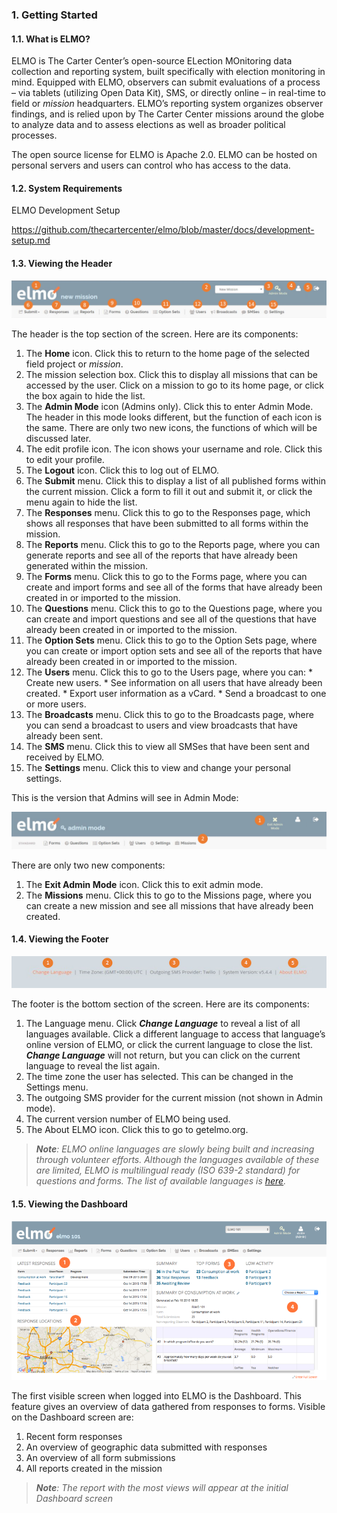 ### 1. Getting Started

#### 1.1\. What is ELMO?

ELMO is The Carter Center’s open-source ELection MOnitoring data collection and reporting system, built specifically with election monitoring in mind. Equipped with ELMO, observers can submit evaluations of a process – via tablets (utilizing Open Data Kit), SMS, or directly online – in real-time to field or _mission_ headquarters. ELMO’s reporting system organizes observer findings, and is relied upon by The Carter Center missions around the globe to analyze data and to assess elections as well as broader political processes.

The open source license for ELMO is Apache 2.0\. ELMO can be hosted on personal servers and users can control who has access to the data.

#### 1.2\. System Requirements

ELMO Development Setup

https://github.com/thecartercenter/elmo/blob/master/docs/development-setup.md

#### 1.3\. Viewing the Header

![](Top-Header-edited.png)

The header is the top section of the screen. Here are its components:

1.  The **Home** icon. Click this to return to the home page of the selected field project or _mission_.
2.  The mission selection box. Click this to display all missions that can be accessed by the user. Click on a mission to go to its home page, or click the box again to hide the list.
3.  The **Admin Mode** icon (Admins only). Click this to enter Admin Mode. The header in this mode looks different, but the function of each icon is the same. There are only two new icons, the functions of which will be discussed later.
4.  The edit profile icon. The icon shows your username and role. Click this to edit your profile.
5.  The **Logout** icon. Click this to log out of ELMO.
6.  The **Submit** menu. Click this to display a list of all published forms within the current mission. Click a form to fill it out and submit it, or click the menu again to hide the list.
7.  The **Responses** menu. Click this to go to the Responses page, which shows all responses that have been submitted to all forms within the mission.
8.  The **Reports** menu. Click this to go to the Reports page, where you can generate reports and see all of the reports that have already been generated within the mission.
9.  The **Forms** menu. Click this to go to the Forms page, where you can create and import forms and see all of the forms that have already been created in or imported to the mission.
10.  The **Questions** menu. Click this to go to the Questions page, where you can create and import questions and see all of the questions that have already been created in or imported to the mission.
11.  The **Option Sets** menu. Click this to go to the Option Sets page, where you can create or import option sets and see all of the reports that have already been created in or imported to the mission.
12.  The **Users** menu. Click this to go to the Users page, where you can:
    * Create new users.
    * See information on all users that have already been created.
    * Export user information as a vCard.
    * Send a broadcast to one or more users.
13.  The **Broadcasts** menu. Click this to go to the Broadcasts page, where you can send a broadcast to users and view broadcasts that have already been sent.
14.  The **SMS** menu. Click this to view all SMSes that have been sent and received by ELMO.
15.  The **Settings** menu. Click this to view and change your personal settings.

This is the version that Admins will see in Admin Mode:

![](Top-Header-admin-edited.png)

There are only two new components:

1.  The **Exit Admin Mode** icon. Click this to exit admin mode.
2.  The **Missions** menu. Click this to go to the Missions page, where you can create a new mission and see all missions that have already been created.

#### 1.4\. Viewing the Footer

![Bottom header edited](viewing_footer.png)

The footer is the bottom section of the screen. Here are its components:

1.  The Language menu. Click _**Change Language**_ to reveal a list of all languages available. Click a different language to access that language’s online version of ELMO, or click the current language to close the list. **_Change Language_** will not return, but you can click on the current language to reveal the list again.
2.  The time zone the user has selected. This can be changed in the Settings menu.
3.  The outgoing SMS provider for the current mission (not shown in Admin mode).
4.  The current version number of ELMO being used.
5.  The About ELMO icon. Click this to go to getelmo.org.

> _**Note**: ELMO online languages are slowly being built and increasing through volunteer efforts. Although the languages available of these are limited, ELMO is multilingual ready (ISO 639-2 standard) for questions and forms. The list of available languages is [here](https://www.loc.gov/standards/iso639-2/php/code_list.php)._

#### 1.5\. Viewing the Dashboard

![ELMO-101-dashboard](ELMO-101-dashboard.png)

The first visible screen when logged into ELMO is the Dashboard. This feature gives an overview of data gathered from responses to forms. Visible on the Dashboard screen are:

1.  Recent form responses
2.  An overview of geographic data submitted with responses
3.  An overview of all form submissions
4.  All reports created in the mission

> _**Note**: The report with the most views will appear at the initial Dashboard screen_

